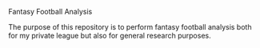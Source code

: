 Fantasy Football Analysis

The purpose of this repository is to perform fantasy football analysis both for my private league but also for general research purposes.
